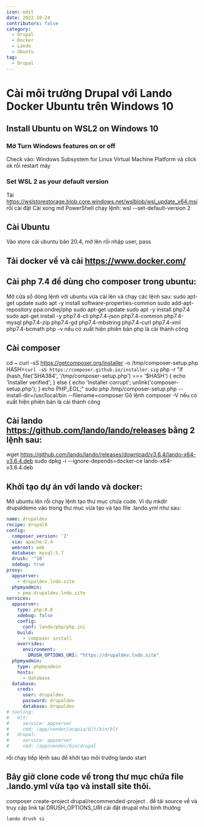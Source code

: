 ```yaml
---
icon: edit
date: 2022-10-24
contributors: false
category:
  - Drupal
  - Docker
  - Lando
  - Ubuntu
tag:
  - Drupal
---
```


# Cài môi trường Drupal với Lando Docker Ubuntu trên Windows 10

## Install Ubuntu on WSL2 on Windows 10

### Mở Turn Windows features on or off
Check vào:
Windows Subsystem for Linux
Virtual Machine Platform
và click ok rồi restart máy

### Set WSL 2 as your default version
Tải https://wslstorestorage.blob.core.windows.net/wslblob/wsl_update_x64.msi rồi cài đặt
Cài xong mở PowerShell chạy lệnh:
wsl --set-default-version 2

## Cài Ubuntu
Vào store cài ubuntu bản 20.4, mở lên rồi nhập user, pass


## Tải docker về và cài https://www.docker.com/

## Cài php 7.4 để dùng cho composer trong ubuntu:
Mở cửa sổ dòng lệnh với ubuntu vừa cài lên và chạy các lệnh sau:
sudo apt-get update
sudo apt -y install software-properties-common
sudo add-apt-repository ppa:ondrej/php
sudo apt-get update
sudo apt -y install php7.4
sudo apt-get install -y php7.4-cli php7.4-json php7.4-common php7.4-mysql php7.4-zip php7.4-gd php7.4-mbstring php7.4-curl php7.4-xml php7.4-bcmath
php -v nếu có xuất hiện phiên bản php là cài thành công

## Cài composer
cd ~
curl -sS https://getcomposer.org/installer -o /tmp/composer-setup.php
HASH=`curl -sS https://composer.github.io/installer.sig`
php -r "if (hash_file('SHA384', '/tmp/composer-setup.php') === '$HASH') { echo 'Installer verified'; } else { echo 'Installer corrupt'; unlink('composer-setup.php'); } echo PHP_EOL;"
sudo php /tmp/composer-setup.php --install-dir=/usr/local/bin --filename=composer
Gõ lệnh composer -V nếu có xuất hiện phiên bản là cài thành công

## Cài lando https://github.com/lando/lando/releases bằng 2 lệnh sau:
wget https://github.com/lando/lando/releases/download/v3.6.4/lando-x64-v3.6.4.deb
sudo dpkg -i --ignore-depends=docker-ce lando-x64-v3.6.4.deb

## Khởi tạo dự án với lando và docker:
Mở ubuntu lên rồi chạy lệnh tạo thư mục chứa code. Ví dụ
mkdir drupaldemo
vào trong thư mục vừa tạo và tạo file .lando.yml như sau:

```yml
name: drupaldev
recipe: drupal9
config:
  composer_version: '2'
  via: apache:2.4
  webroot: web
  database: mysql:5.7
  drush: '^10'
  xdebug: true
proxy:
  appserver:
    - drupaldev.lndo.site
  phpmyadmin:
    - pma.drupaldev.lndo.site
services:
  appserver:
    type: php:8.0
    xdebug: false
    config:
      conf: lando/php/php.ini
    build:
      - composer install
    overrides:
      environment:
        DRUSH_OPTIONS_URI: "https://drupaldev.lndo.site"
  phpmyadmin:
    type: phpmyadmin
    hosts:
      - database
  database:
    creds:
      user: drupaldev
      password: drupaldev
      database: drupaldev
# tooling:
#   blt:
#     service: appserver
#     cmd: /app/vendor/acquia/blt/bin/blt
#   drupal:
#     service: appserver
#     cmd: /app/vendor/bin/drupal

```

rồi chạy tiếp lệnh sau để khởi tạo môi trường
lando start

## Bây giờ clone code về trong thư mục chứa file .lando.yml vừa tạo và install site thôi.

composer create-project drupal/recommended-project . để tải source về và truy cập link tại DRUSH_OPTIONS_URI cài đặt drupal như bình thường

```bash
lando drush si
```

